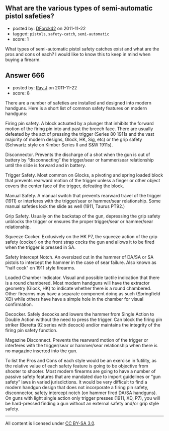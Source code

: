 ## What are the various types of semi-automatic pistol safeties?

- posted by: [DForck42](https://stackexchange.com/users/-1/124-dforck42) on 2011-11-22
- tagged: `pistols`, `safety-catch`, `semi-automatic`
- score: 1

What types of semi-automatic pistol safety catches exist and what are the pros and cons of each?  I would like to know this to keep in mind when buying a firearm.


## Answer 666

- posted by: [Ray J](https://stackexchange.com/users/-1/166-ray-j) on 2011-11-22
- score: 8

There are a number of safeties are installed and designed into modern handguns.  Here is a short list of common safety features on modern handguns:

Firing pin safety.  A block actuated by a plunger that inhibits the forward motion of the firing pin into and past the breech face.  There are usually defeated by the act of pressing the trigger (Series 80 1911s and the vast majority of modern designs, Glock, HK, Sig, etc) or the grip safety (Schwartz style on Kimber Series II and S&W 1911s).

Disconnector.  Prevents the discharge of a shot when the gun is out of battery by “disconnecting” the trigger/sear or hammer/sear relationship until the slide is forward and in battery.

Trigger Safety.  Most common on Glocks, a pivoting and spring loaded block that prevents rearward motion of the trigger unless a finger or other object covers the center face of the trigger, defeating the block.

Manual Safety.  A manual switch that prevents rearward travel of the trigger (1911) or interferes with the trigger/sear or hammer/sear relationship.  Some manual safeties lock the slide as well (1911, Taurus PT92.)

Grip Safety.  Usually on the backstap of the gun, depressing the grip safety unblocks the trigger or ensures the proper trigger/sear or hammer/sear relationship.

Squeeze Cocker.  Exclusively on the HK P7, the squeeze action of the grip safety (cocker) on the front strap cocks the gun and allows it to be fired when the trigger is pressed in SA.  

Safety Intercept Notch.  An oversized cut in the hammer of DA/SA or SA pistols to intercept the hammer in the case of sear failure.  Also known as "half cock" on 1911 style firearms.

Loaded Chamber Indicator.  Visual and possible tactile indication that there is a round chambered.  Most modern handguns will have the extractor geometry (Glock, HK) to indicate whether there is a round chambered.  Other firearms may have a separate component doing as such (Springfield XD) while others have have a simple hole in the chamber for visual confirmation.

Decocker.  Safely decocks and lowers the hammer from Single Action to Double Action without the need to press the trigger.  Can block the firing pin striker (Beretta 92 series with decock) and/or maintains the integrity of the firing pin safety function.

Magazine Disconnect.  Prevents the rearward motion of the trigger or interferes with the trigger/sear or hammer/sear relationship when there is no magazine inserted into the gun.

To list the Pros and Cons of each style would be an exercise in futility, as the relative value of each safety feature is going to be objective from shooter to shooter.  Most modern firearms are going to have a number of passive safety features that are mandated due to import guidelines or “gun safety” laws in varied jurisdictions.  It would be very difficult to find a modern handgun design that does not incorporate a firing pin safety, disconnector, safety intercept notch (on hammer fired DA/SA handguns).  On guns with light single action only trigger presses (1911, XD, P7), you will be hard-pressed finding a gun without an external safety and/or grip style safety.      



---

All content is licensed under [CC BY-SA 3.0](https://creativecommons.org/licenses/by-sa/3.0/).
